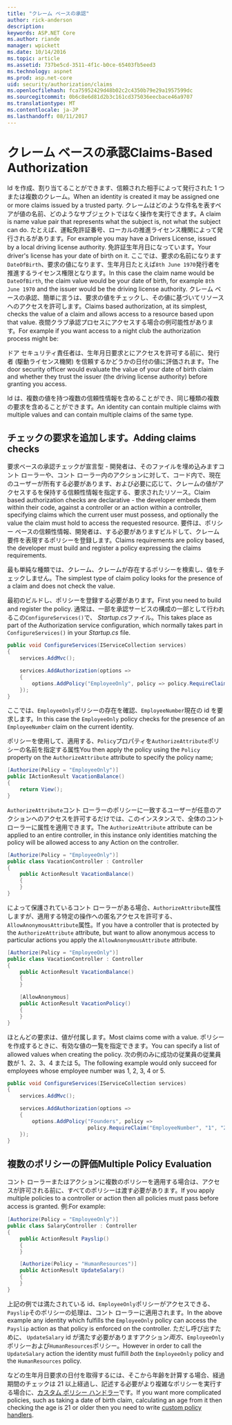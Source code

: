 ```yaml
---
title: "クレーム ベースの承認"
author: rick-anderson
description: 
keywords: ASP.NET Core
ms.author: riande
manager: wpickett
ms.date: 10/14/2016
ms.topic: article
ms.assetid: 737be5cd-3511-4f1c-b0ce-65403fb5eed3
ms.technology: aspnet
ms.prod: asp.net-core
uid: security/authorization/claims
ms.openlocfilehash: fca75952429d48b02c2c4350b79e29a1957599dc
ms.sourcegitcommit: 0b6c8e6d81d2b3c161cd375036eecbace46a9707
ms.translationtype: MT
ms.contentlocale: ja-JP
ms.lasthandoff: 08/11/2017
---
```

# <a name="claims-based-authorization"></a><span data-ttu-id="a7059-103">クレーム ベースの承認</span><span class="sxs-lookup"><span data-stu-id="a7059-103">Claims-Based Authorization</span></span>

<a name=security-authorization-claims-based></a>

<span data-ttu-id="a7059-104">Id を作成、割り当てることができます、信頼された相手によって発行された 1 つまたは複数のクレーム。</span><span class="sxs-lookup"><span data-stu-id="a7059-104">When an identity is created it may be assigned one or more claims issued by a trusted party.</span></span> <span data-ttu-id="a7059-105">クレームはどのような件名を表すペアが値の名前、どのようなサブジェクトではなく操作を実行できます。</span><span class="sxs-lookup"><span data-stu-id="a7059-105">A claim is name value pair that represents what the subject is, not what the subject can do.</span></span> <span data-ttu-id="a7059-106">たとえば、運転免許証番号、ローカルの推進ライセンス機関によって発行されるがあります。</span><span class="sxs-lookup"><span data-stu-id="a7059-106">For example you may have a Drivers License, issued by a local driving license authority.</span></span> <span data-ttu-id="a7059-107">免許証生年月日になっています。</span><span class="sxs-lookup"><span data-stu-id="a7059-107">Your driver's license has your date of birth on it.</span></span> <span data-ttu-id="a7059-108">ここでは、要求の名前になります`DateOfBirth`、要求の値になります、生年月日たとえば`8th June 1970`発行者を推進するライセンス権限となります。</span><span class="sxs-lookup"><span data-stu-id="a7059-108">In this case the claim name would be `DateOfBirth`, the claim value would be your date of birth, for example `8th June 1970` and the issuer would be the driving license authority.</span></span> <span data-ttu-id="a7059-109">クレーム ベースの承認、簡単に言うは、要求の値をチェックし、その値に基づいてリソースへのアクセスを許可します。</span><span class="sxs-lookup"><span data-stu-id="a7059-109">Claims based authorization, at its simplest, checks the value of a claim and allows access to a resource based upon that value.</span></span> <span data-ttu-id="a7059-110">夜間クラブ承認プロセスにアクセスする場合の例可能性があります。</span><span class="sxs-lookup"><span data-stu-id="a7059-110">For example if you want access to a night club the authorization process might be:</span></span>

<span data-ttu-id="a7059-111">ドア セキュリティ責任者は、生年月日要求とにアクセスを許可する前に、発行者 (駆動ライセンス機関) を信頼するかどうかの日付の値に評価されます。</span><span class="sxs-lookup"><span data-stu-id="a7059-111">The door security officer would evaluate the value of your date of birth claim and whether they trust the issuer (the driving license authority) before granting you access.</span></span>

<span data-ttu-id="a7059-112">Id は、複数の値を持つ複数の信頼性情報を含めることができ、同じ種類の複数の要求を含めることができます。</span><span class="sxs-lookup"><span data-stu-id="a7059-112">An identity can contain multiple claims with multiple values and can contain multiple claims of the same type.</span></span>

## <a name="adding-claims-checks"></a><span data-ttu-id="a7059-113">チェックの要求を追加します。</span><span class="sxs-lookup"><span data-stu-id="a7059-113">Adding claims checks</span></span>

<span data-ttu-id="a7059-114">要求ベースの承認チェックが宣言型 - 開発者は、そのファイルを埋め込みますコント ローラーや、コント ローラー内のアクションに対して、コード内で、現在のユーザーが所有する必要があります、および必要に応じて、クレームの値がアクセスするを保持する信頼性情報を指定する、要求されたリソース。</span><span class="sxs-lookup"><span data-stu-id="a7059-114">Claim based authorization checks are declarative - the developer embeds them within their code, against a controller or an action within a controller, specifying claims which the current user must possess, and optionally the value the claim must hold to access the requested resource.</span></span> <span data-ttu-id="a7059-115">要件は、ポリシー ベースの信頼性情報、開発者は、する必要がありますビルドして、クレーム要件を表現するポリシーを登録します。</span><span class="sxs-lookup"><span data-stu-id="a7059-115">Claims requirements are policy based, the developer must build and register a policy expressing the claims requirements.</span></span>

<span data-ttu-id="a7059-116">最も単純な種類では、クレーム、クレームが存在するポリシーを検索し、値をチェックしません。</span><span class="sxs-lookup"><span data-stu-id="a7059-116">The simplest type of claim policy looks for the presence of a claim and does not check the value.</span></span>

<span data-ttu-id="a7059-117">最初のビルドし、ポリシーを登録する必要があります。</span><span class="sxs-lookup"><span data-stu-id="a7059-117">First you need to build and register the policy.</span></span> <span data-ttu-id="a7059-118">通常は、一部を承認サービスの構成の一部として行われるこの`ConfigureServices()`で、 *Startup.cs*ファイル。</span><span class="sxs-lookup"><span data-stu-id="a7059-118">This takes place as part of the Authorization service configuration, which normally takes part in `ConfigureServices()` in your *Startup.cs* file.</span></span>

```csharp
public void ConfigureServices(IServiceCollection services)
{
    services.AddMvc();

    services.AddAuthorization(options =>
    {
        options.AddPolicy("EmployeeOnly", policy => policy.RequireClaim("EmployeeNumber"));
    });
}
```

<span data-ttu-id="a7059-119">ここでは、`EmployeeOnly`ポリシーの存在を確認、`EmployeeNumber`現在の id を要求します。</span><span class="sxs-lookup"><span data-stu-id="a7059-119">In this case the `EmployeeOnly` policy checks for the presence of an `EmployeeNumber` claim on the current identity.</span></span>

<span data-ttu-id="a7059-120">ポリシーを使用して、適用する、`Policy`プロパティを`AuthorizeAttribute`ポリシーの名前を指定する属性</span><span class="sxs-lookup"><span data-stu-id="a7059-120">You then apply the policy using the `Policy` property on the `AuthorizeAttribute` attribute to specify the policy name;</span></span>

```csharp
[Authorize(Policy = "EmployeeOnly")]
public IActionResult VacationBalance()
{
    return View();
}
```

<span data-ttu-id="a7059-121">`AuthorizeAttribute`コント ローラーのポリシーに一致するユーザーが任意のアクションへのアクセスを許可するだけでは、このインスタンスで、全体のコント ローラーに属性を適用できます。</span><span class="sxs-lookup"><span data-stu-id="a7059-121">The `AuthorizeAttribute` attribute can be applied to an entire controller, in this instance only identities matching the policy will be allowed access to any Action on the controller.</span></span>

```csharp
[Authorize(Policy = "EmployeeOnly")]
public class VacationController : Controller
{
    public ActionResult VacationBalance()
    {
    }
}
```

<span data-ttu-id="a7059-122">によって保護されているコント ローラーがある場合、`AuthorizeAttribute`属性しますが、適用する特定の操作への匿名アクセスを許可する、`AllowAnonymousAttribute`属性。</span><span class="sxs-lookup"><span data-stu-id="a7059-122">If you have a controller that is protected by the `AuthorizeAttribute` attribute, but want to allow anonymous access to particular actions you apply the `AllowAnonymousAttribute` attribute.</span></span>

```csharp
[Authorize(Policy = "EmployeeOnly")]
public class VacationController : Controller
{
    public ActionResult VacationBalance()
    {
    }

    [AllowAnonymous]
    public ActionResult VacationPolicy()
    {
    }
}
```

<span data-ttu-id="a7059-123">ほとんどの要求は、値が付属します。</span><span class="sxs-lookup"><span data-stu-id="a7059-123">Most claims come with a value.</span></span> <span data-ttu-id="a7059-124">ポリシーを作成するときに、有効な値の一覧を指定できます。</span><span class="sxs-lookup"><span data-stu-id="a7059-124">You can specify a list of allowed values when creating the policy.</span></span> <span data-ttu-id="a7059-125">次の例のみに成功の従業員の従業員数が 1、2、3、4 または 5。</span><span class="sxs-lookup"><span data-stu-id="a7059-125">The following example would only succeed for employees whose employee number was 1, 2, 3, 4 or 5.</span></span>

```csharp
public void ConfigureServices(IServiceCollection services)
{
    services.AddMvc();

    services.AddAuthorization(options =>
    {
        options.AddPolicy("Founders", policy =>
                          policy.RequireClaim("EmployeeNumber", "1", "2", "3", "4", "5"));
    });
}
```

## <a name="multiple-policy-evaluation"></a><span data-ttu-id="a7059-126">複数のポリシーの評価</span><span class="sxs-lookup"><span data-stu-id="a7059-126">Multiple Policy Evaluation</span></span>

<span data-ttu-id="a7059-127">コント ローラーまたはアクションに複数のポリシーを適用する場合は、アクセスが許可される前に、すべてのポリシーは渡す必要があります。</span><span class="sxs-lookup"><span data-stu-id="a7059-127">If you apply multiple policies to a controller or action then all policies must pass before access is granted.</span></span> <span data-ttu-id="a7059-128">例:</span><span class="sxs-lookup"><span data-stu-id="a7059-128">For example:</span></span>

```csharp
[Authorize(Policy = "EmployeeOnly")]
public class SalaryController : Controller
{
    public ActionResult Payslip()
    {
    }

    [Authorize(Policy = "HumanResources")]
    public ActionResult UpdateSalary()
    {
    }
}
```

<span data-ttu-id="a7059-129">上記の例では満たされている id、`EmployeeOnly`ポリシーがアクセスできる、`Payslip`そのポリシーの処理は、コント ローラーに適用されます。</span><span class="sxs-lookup"><span data-stu-id="a7059-129">In the above example any identity which fulfills the `EmployeeOnly` policy can access the `Payslip` action as that policy is enforced on the controller.</span></span> <span data-ttu-id="a7059-130">ただし呼び出すために、 `UpdateSalary` id が満たす必要がありますアクション*両方*、`EmployeeOnly`ポリシーおよび`HumanResources`ポリシー。</span><span class="sxs-lookup"><span data-stu-id="a7059-130">However in order to call the `UpdateSalary` action the identity must fulfill *both* the `EmployeeOnly` policy and the `HumanResources` policy.</span></span>

<span data-ttu-id="a7059-131">などの生年月日要求の日付を取得するには、そこから年齢を計算する場合、経過期間のチェックは 21 以上経過し、記述する必要がより複雑なポリシーを実行する場合に、[カスタム ポリシー ハンドラー](policies.md#security-authorization-policies-based)です。</span><span class="sxs-lookup"><span data-stu-id="a7059-131">If you want more complicated policies, such as taking a date of birth claim, calculating an age from it then checking the age is 21 or older then you need to write [custom policy handlers](policies.md#security-authorization-policies-based).</span></span>
